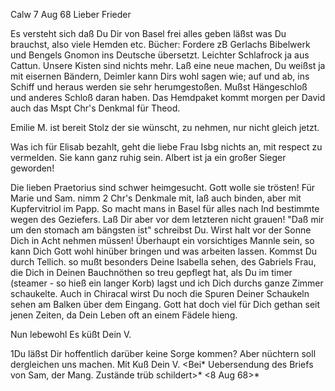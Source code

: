  Calw 7 Aug 68
Lieber Frieder

Es versteht sich daß Du Dir von Basel frei alles geben läßst was Du brauchst, also viele Hemden etc. Bücher: Fordere zB Gerlachs Bibelwerk und Bengels Gnomon ins Deutsche übersetzt. Leichter Schlafrock ja aus Cattun. 
Unsere Kisten sind nichts mehr. Laß eine neue machen, Du weißst ja mit eisernen Bändern, Deimler kann Dirs wohl sagen wie; auf und ab, ins Schiff und heraus werden sie sehr herumgestoßen. Mußst Hängeschloß und anderes Schloß daran haben. Das Hemdpaket kommt morgen per David auch das Mspt Chr's Denkmal für Theod.

Emilie M. ist bereit Stolz der sie wünscht, zu nehmen, nur nicht gleich jetzt.

Was ich für Elisab bezahlt, geht die liebe Frau Isbg nichts an, mit respect zu vermelden. Sie kann ganz ruhig sein. Albert ist ja ein großer Sieger geworden!

Die lieben Praetorius sind schwer heimgesucht. Gott wolle sie trösten! 
Für Marie und Sam. nimm 2 Chr's Denkmale mit, laß auch binden, aber mit Kupfervitriol im Papp. So macht mans in Basel für alles nach Ind bestimmte wegen des Geziefers. Laß Dir aber vor dem letzteren nicht grauen! 
"Daß mir um den stomach am bängsten ist" schreibst Du. Wirst halt vor der Sonne Dich in Acht nehmen müssen! Überhaupt ein vorsichtiges Mannle sein, so kann Dich Gott wohl hinüber bringen und was arbeiten lassen. Kommst Du durch Tellich. so mußt besonders Deine Isabella sehen, des Gabriels Frau, die Dich in Deinen Bauchnöthen so treu gepflegt hat, als Du im timer (steamer - so hieß ein langer Korb) lagst und ich Dich durchs ganze Zimmer schaukelte. Auch in Chiracal wirst Du noch die Spuren Deiner Schaukeln sehen am Balken über dem Eingang. Gott hat doch viel für Dich gethan seit jenen Zeiten, da Dein Leben oft an einem Fädele hieng.

 Nun lebewohl
 Es küßt Dein V.


1Du läßst Dir hoffentlich darüber keine Sorge kommen? Aber nüchtern soll dergleichen uns machen. Mit Kuß Dein V.
<Bei* Uebersendung des Briefs von Sam, der Mang. Zustände trüb schildert>*  <8 Aug 68>*

